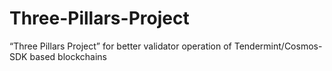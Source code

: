# Three-Pillars-Project
“Three Pillars Project” for better validator operation of Tendermint/Cosmos-SDK based blockchains
